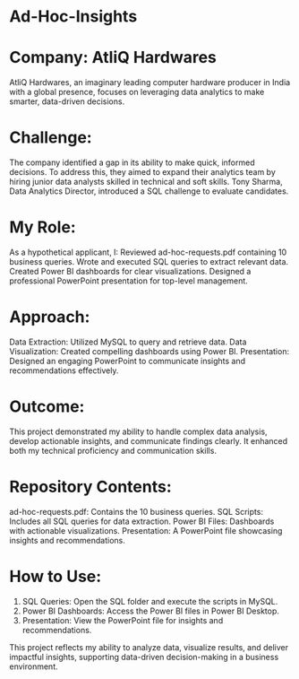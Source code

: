 # Ad-Hoc-Insights


# Company: AtliQ Hardwares
AtliQ Hardwares, an imaginary leading computer hardware producer in India with a global presence, focuses on leveraging data analytics to make smarter, data-driven decisions.

# Challenge:

The company identified a gap in its ability to make quick, informed decisions. To address this, they aimed to expand their analytics team by hiring junior data analysts skilled in technical and soft skills. Tony Sharma, Data Analytics Director, introduced a SQL challenge to evaluate candidates.

# My Role:

As a hypothetical applicant, I:
Reviewed ad-hoc-requests.pdf containing 10 business queries.
Wrote and executed SQL queries to extract relevant data.
Created Power BI dashboards for clear visualizations.
Designed a professional PowerPoint presentation for top-level management.

# Approach:

Data Extraction: Utilized MySQL to query and retrieve data.
Data Visualization: Created compelling dashboards using Power BI.
Presentation: Designed an engaging PowerPoint to communicate insights and recommendations effectively.

# Outcome:

This project demonstrated my ability to handle complex data analysis, develop actionable insights, and communicate findings clearly. It enhanced both my technical proficiency and communication skills.

# Repository Contents:

ad-hoc-requests.pdf: Contains the 10 business queries.
SQL Scripts: Includes all SQL queries for data extraction.
Power BI Files: Dashboards with actionable visualizations.
Presentation: A PowerPoint file showcasing insights and recommendations.

# How to Use:

1. SQL Queries: Open the SQL folder and execute the scripts in MySQL.
2. Power BI Dashboards: Access the Power BI files in Power BI Desktop.
3. Presentation: View the PowerPoint file for insights and recommendations.

This project reflects my ability to analyze data, visualize results, and deliver impactful insights, supporting data-driven decision-making in a business environment.
